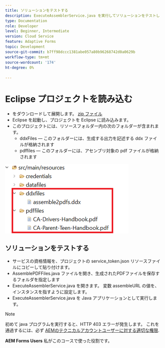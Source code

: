 ```yaml
---
title: ソリューションをテストする
description: ExecuteAssemblerService.java を実行してソリューションをテストします。
type: Documentation
role: Developer
level: Beginner, Intermediate
version: Cloud Service
feature: Adaptive Forms
topic: Development
source-git-commit: b7ff98dccc1381abe057a80b96268742d0a0629b
workflow-type: tm+mt
source-wordcount: '174'
ht-degree: 0%

---
```


# Eclipse プロジェクトを読み込む

* をダウンロードして展開します。 [zip ファイル](./assets/pdf-manipulation.zip)
* Eclipse を起動し、プロジェクトを Eclipse に読み込みます。
* このプロジェクトには、リソースフォルダー内の次のフォルダーが含まれます。
   * ddxFiles — このフォルダーには、生成する出力を記述する ddx ファイルが格納されます
   * pdffiles — このフォルダーには、アセンブリ対象の pdf ファイルが格納されます

![resources-file](./assets/resources.png)

## ソリューションをテストする

* サービスの資格情報を、プロジェクトの service_token.json リソースファイルにコピーして貼り付けます。
* AssemblePDFFiles.java ファイルを開き、生成されたPDFファイルを保存するフォルダを指定します
* ExecuteAssemblerService.java を開きます。 変数 assembleURL の値を、インスタンスを指すように設定します。
* ExecuteAssemblerService.java を Java アプリケーションとして実行します。

>[!NOTE]
> 初めて java プログラムを実行すると、HTTP 403 エラーが発生します。 これを通過するには、必ず [AEMのテクニカルアカウントユーザーに対する適切な権限](https://experienceleague.adobe.com/docs/experience-manager-learn/getting-started-with-aem-headless/authentication/service-credentials.html?lang=en#configure-access-in-aem).

**AEM Forms Users** 私がこのコースで使った役割です。
